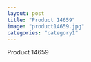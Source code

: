 ```yaml
---
layout: post
title: "Product 14659"
image: "product14659.jpg"
categories: "category1"
---
```

Product 14659

